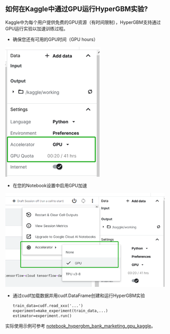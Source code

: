 ## 如何在Kaggle中通过GPU运行HyperGBM实验?



Kaggle中为每个用户提供免费的GPU资源（有时间限制），HyperGBM支持通过GPU运行实验以加速训练过程。


* 确保您还有可用的GPU时间（GPU hours）

![DataCanvas AutoML Toolkit](../images/kaggle_gpu_hours.png)

* 在您的Notebook设置中启用GPU加速

![DataCanvas AutoML Toolkit](../images/kaggle_gpu_setting.png)

* 通过cudf加载数据并用cudf.DataFrame创建和运行HyperGBM实验

    ```
    train_data=cudf.read_xxx('...')
    experiment=make_experiment(train_data,...)
    estimator=experiment.run()
    ```

   


实际使用示例可参考 [notebook_hypergbm_bank_marketing_gpu_kaggle](https://www.kaggle.com/tele6224/notebook-hypergbm-bank-marking-gpu)。


